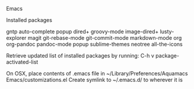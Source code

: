 Emacs

Installed packages

gntp auto-complete popup dired+ groovy-mode image-dired+ lusty-explorer magit git-rebase-mode git-commit-mode markdown-mode org org-pandoc pandoc-mode popup sublime-themes
neotree all-the-icons

Retrieve updated list of installed packages by running: C-h v package-activated-list

On OSX, place contents of .emacs file in ~/Library/Preferences/Aquamacs Emacs/customizations.el
Create symlink to ~/.emacs.d/ to wherever it is
